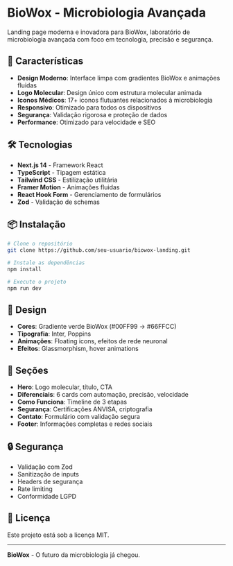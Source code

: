 # BioWox - Microbiologia Avançada

Landing page moderna e inovadora para BioWox, laboratório de microbiologia avançada com foco em tecnologia, precisão e segurança.

## 🚀 Características

- **Design Moderno**: Interface limpa com gradientes BioWox e animações fluidas
- **Logo Molecular**: Design único com estrutura molecular animada
- **Iconos Médicos**: 17+ iconos flutuantes relacionados à microbiologia
- **Responsivo**: Otimizado para todos os dispositivos
- **Segurança**: Validação rigorosa e proteção de dados
- **Performance**: Otimizado para velocidade e SEO

## 🛠️ Tecnologias

- **Next.js 14** - Framework React
- **TypeScript** - Tipagem estática
- **Tailwind CSS** - Estilização utilitária
- **Framer Motion** - Animações fluidas
- **React Hook Form** - Gerenciamento de formulários
- **Zod** - Validação de schemas

## 📦 Instalação

```bash
# Clone o repositório
git clone https://github.com/seu-usuario/biowox-landing.git

# Instale as dependências
npm install

# Execute o projeto
npm run dev
```

## 🎨 Design

- **Cores**: Gradiente verde BioWox (#00FF99 → #66FFCC)
- **Tipografia**: Inter, Poppins
- **Animações**: Floating icons, efeitos de rede neuronal
- **Efeitos**: Glassmorphism, hover animations

## 📱 Seções

- **Hero**: Logo molecular, título, CTA
- **Diferenciais**: 6 cards com automação, precisão, velocidade
- **Como Funciona**: Timeline de 3 etapas
- **Segurança**: Certificações ANVISA, criptografia
- **Contato**: Formulário com validação segura
- **Footer**: Informações completas e redes sociais

## 🔒 Segurança

- Validação com Zod
- Sanitização de inputs
- Headers de segurança
- Rate limiting
- Conformidade LGPD

## 📄 Licença

Este projeto está sob a licença MIT.

---

**BioWox** - O futuro da microbiologia já chegou.